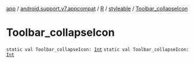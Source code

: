 [app](../../../index.md) / [android.support.v7.appcompat](../../index.md) / [R](../index.md) / [styleable](index.md) / [Toolbar_collapseIcon](./-toolbar_collapse-icon.md)

# Toolbar_collapseIcon

`static val Toolbar_collapseIcon: `[`Int`](https://kotlinlang.org/api/latest/jvm/stdlib/kotlin/-int/index.html)
`static val Toolbar_collapseIcon: `[`Int`](https://kotlinlang.org/api/latest/jvm/stdlib/kotlin/-int/index.html)